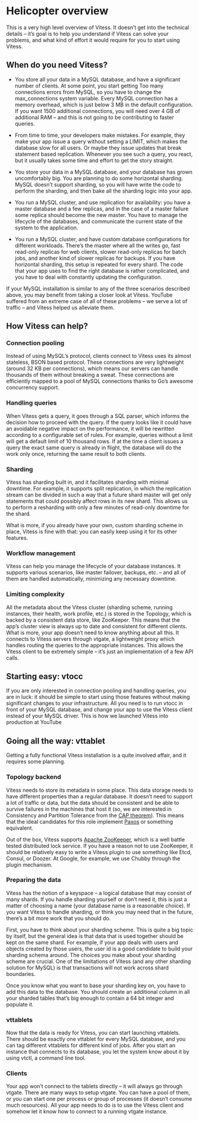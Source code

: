 # Helicopter overview

This is a very high level overview of Vitess. It doesn’t get into the technical
details – it’s goal is to help you understand if Vitess can solve your problems,
and what kind of effort it would require for you to start using Vitess.

## When do you need Vitess?

  * You store all your data in a MySQL database, and have a significant number of
  clients. At some point, you start getting Too many connections errors from
  MySQL, so you have to change the max_connections system variable. Every MySQL
  connection has a memory overhead, which is just below 3 MB in the default
  configuration. If you want 1500 additional connections, you will need over 4 GB
  of additional RAM – and this is not going to be contributing to faster queries.

  * From time to time, your developers make mistakes. For example, they make your
  app issue a query without setting a LIMIT, which makes the database slow for
  all users. Or maybe they issue updates that break statement based replication.
  Whenever you see such a query, you react, but it usually takes some time and
  effort to get the story straight.

  * You store your data in a MySQL database, and your database has grown
  uncomfortably big. You are planning to do some horizontal sharding. MySQL
  doesn’t support sharding, so you will have write the code to perform the
  sharding, and then bake all the sharding logic into your app.

  * You run a MySQL cluster, and use replication for availability: you have a master
  database and a few replicas, and in the case of a master failure some replica
  should become the new master. You have to manage the lifecycle of the databases,
  and communicate the current state of the system to the application.

  * You run a MySQL cluster, and have custom database configurations for different
  workloads. There’s the master where all the writes go, fast read-only replicas
  for web clients, slower read-only replicas for batch jobs, and another kind of
  slower replicas for backups. If you have horizontal sharding, this setup is
  repeated for every shard. The code that your app uses to find the right
  database is rather complicated, and you have to deal with constantly updating
  the configuration.

If your MySQL installation is similar to any of the three scenarios described
above, you may benefit from taking a closer look at Vitess. YouTube suffered
from an extreme case of all of these problems – we serve a lot of traffic – and
Vitess helped us alleviate them.

## How Vitess can help?

### Connection pooling

Instead of using MySQL’s protocol, clients connect to Vitess uses its almost
stateless, BSON based protocol. These connections are very lightweight (around
32 KB per connections), which means our servers can handle thousands of them
without breaking a sweat. These connections are efficiently mapped to a pool of
MySQL connections thanks to Go’s awesome concurrency support.

### Handling queries

When Vitess gets a query, it goes through a SQL parser, which informs the
decision how to proceed with the query. If the query looks like it could have an
avoidable negative impact on the performance, it will be rewritten according to
a configurable set of rules. For example, queries without a limit will get a
default limit of 10 thousand rows. If at the time a client issues a query the
exact same query is already in flight, the database will do the work only once,
returning the same result to both clients.

### Sharding

Vitess has sharding built in, and it facilitates sharding with minimal downtime.
For example, it supports split replication, in which the replication stream can
be divided in such a way that a future shard master will get only statements
that could possibly affect rows in its new shard. This allows us to perform a
resharding with only a few minutes of read-only downtime for the shard.

What is more, if you already have your own, custom sharding scheme in place,
Vitess is fine with that: you can easily keep using it for its other features.

### Workflow management

Vitess can help you manage the lifecycle of your database instances. It supports
various scenarios, like master failover, backups, etc. – and all of them are
handled automatically, minimizing any necessary downtime.

### Limiting complexity

All the metadata about the Vitess cluster (sharding scheme, running instances,
their health, work profile, etc.) is stored in the Topology, which is backed by
a consistent data store, like ZooKeeper. This means that the app’s cluster view
is always up to date and consistent for different clients. What is more, your
app doesn’t need to know anything about all this. It connects to Vitess servers
through vtgate, a lightweight proxy which handles routing the queries to the
appropriate instances. This allows the Vitess client to be extremely simple –
it’s just an implementation of a few API calls.

## Starting easy: vtocc

If you are only interested in connection pooling and handling queries, you are
in luck: it should be simple to start using those features without making
significant changes to your infrastructure. All you need is to run vtocc in
front of your MySQL database, and change your app to use the Vitess client
instead of your MySQL driver. This is how we launched Vitess into production at
YouTube

## Going all the way: vttablet

Getting a fully functional Vitess installation is a quite involved affair, and
it requires some planning.

### Topology backend

Vitess needs to store its metadata in some place. This data storage needs to
have different properties than a regular database. It doesn’t need to support a
lot of traffic or data, but the data should be consistent and be able to survive
failures in the machines that host it (so, we are interested in Consistency and
Partition Tolerance from the [CAP
theorem](http://en.wikipedia.org/wiki/CAP_theorem)). This means that the ideal
candidates for this role implement
[Paxos](http://en.wikipedia.org/wiki/Paxos_(computer_science)) or something
equivalent.

Out of the box, Vitess supports [Apache
ZooKeeper](http://zookeeper.apache.org/), which is a well battle tested
distributed lock service. If you have a reason not to use ZooKeeper, it should
be relatively easy to write a Vitess plugin to use something like Etcd, Consul,
or Doozer. At Google, for example, we use Chubby through the plugin mechanism.

### Preparing the data

Vitess has the notion of a keyspace – a logical database that may consist of
many shards. If you handle sharding yourself or don’t need it, this is just a
matter of choosing a name (your database name is a reasonable choice). If you
want Vitess to handle sharding, or think you may need that in the future,
there’s a bit more work that you should do.

First, you have to think about your sharding scheme. This is quite a big topic
by itself, but the general idea is that data that is used together should be
kept on the same shard. For example, if your app deals with users and objects
created by those users, the user id is a good candidate to build your sharding
schema around. The choices you make about your sharding scheme are crucial. One
of the limitations of Vitess (and any other sharding solution for MySQL) is that
transactions will not work across shard boundaries.

Once you know what you want to base your sharding key on, you have to add this
data to the database. You should create an additional column in all your sharded
tables that’s big enough to contain a 64 bit integer and populate it.

### vttablets

Now that the data is ready for Vitess, you can start launching vttablets. There
should be exactly one vttablet for every MySQL database, and you can tag
different vttablets for different kind of jobs. After you start an instance that
connects to its database, you let the system know about it by using vtctl, a
command line tool.

### Clients

Your app won’t connect to the tablets directly – it will always go through
vtgate. There are many ways to setup vtgate. You can have a pool of them, or you
can start one per process or group of processes (it doesn’t consume much
resources). All your app needs to do is to use the Vitess client and somehow let
it know how to connect to a running vtgate instance.
